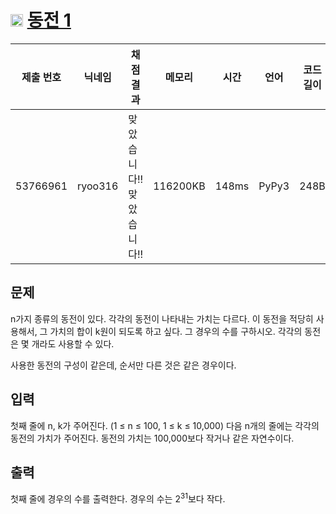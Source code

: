 # <img width="20px"  src="https://d2gd6pc034wcta.cloudfront.net/tier/11.svg" class="solvedac-tier"> [동전 1](https://www.acmicpc.net/problem/2293) 

| 제출 번호 | 닉네임 | 채점 결과 | 메모리 | 시간 | 언어 | 코드 길이 |
|---|---|---|---|---|---|---|
|53766961| ryoo316|맞았습니다!! 맞았습니다!!|116200KB|148ms|PyPy3|248B|

## 문제
<p>n가지 종류의 동전이 있다. 각각의 동전이 나타내는 가치는 다르다. 이 동전을 적당히 사용해서, 그 가치의 합이 k원이 되도록 하고 싶다. 그 경우의 수를 구하시오. 각각의 동전은 몇 개라도 사용할 수 있다.</p>

<p>사용한 동전의 구성이 같은데, 순서만 다른 것은 같은 경우이다.</p>

## 입력
<p>첫째 줄에 n, k가 주어진다. (1 ≤ n ≤ 100, 1 ≤ k ≤ 10,000) 다음 n개의 줄에는 각각의 동전의 가치가 주어진다. 동전의 가치는 100,000보다 작거나 같은 자연수이다.</p>

## 출력
<p>첫째 줄에 경우의 수를 출력한다. 경우의 수는 2<sup>31</sup>보다 작다.</p>

